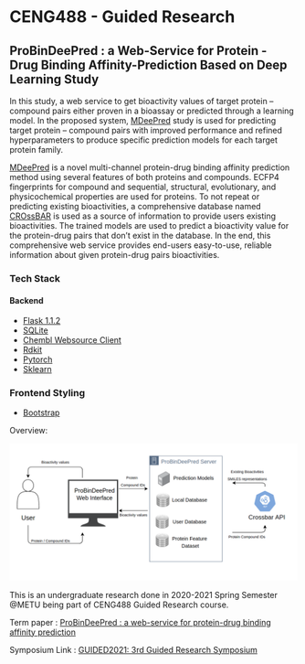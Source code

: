 # CENG488 - Guided Research


## ProBinDeePred : a Web-Service for Protein - Drug Binding Affinity-Prediction Based on Deep Learning Study

In this study, a web service to get bioactivity values of target protein – compound pairs either proven in a bioassay
or predicted through a learning model. In the proposed system,
[MDeePred](https://github.com/cansyl/MDeePred) study is used for predicting target protein – compound
pairs with improved performance and refined hyperparameters
to produce specific prediction models for each target protein
family. 

[MDeePred](https://github.com/cansyl/MDeePred) is a novel multi-channel protein-drug binding
affinity prediction method using several features of both proteins
and compounds. ECFP4 fingerprints for compound and sequential,
structural, evolutionary, and physicochemical properties are used
for proteins. To not repeat or predicting existing bioactivities, a
comprehensive database named [CROssBAR](https://cansyl.metu.edu.tr/crossbar) is used as a source
of information to provide users existing bioactivities. The trained
models are used to predict a bioactivity value for the protein-drug
pairs that don’t exist in the database. In the end, this comprehensive
web service provides end-users easy-to-use, reliable information
about given protein-drug pairs bioactivities.

### Tech Stack
#### Backend
- [Flask 1.1.2](https://github.com/pallets/flask)
- [SQLite](https://www.sqlite.org/index.html)
- [Chembl Websource Client](https://github.com/chembl/chembl_webresource_client)
- [Rdkit](https://www.rdkit.org/)
- [Pytorch](https://pytorch.org/get-started/previous-versions/)
- [Sklearn](https://scikit-learn.org/0.20/install.html)
### Frontend Styling
- [Bootstrap](https://getbootstrap.com/docs/5.0/getting-started/introduction/)


Overview:

![Overview of ProBinDeePred](https://github.com/anil-ilgin/metu-ceng/blob/main/CENG-488/mdeepred-web/gui.png "Web-Service Overview")



This is an undergraduate research done in 2020-2021 Spring Semester @METU being part of CENG488 Guided Research course.

Term paper : [ProBinDeePred : a web-service for protein-drug binding affinity prediction](https://github.com/anil-ilgin/metu-ceng/blob/14e54fb9a5819b91d616a60ab3e81a5f6ce28b06/CENG-488/Term%20Paper%20-%20ProBinDeePred.pdf)

Symposium Link : [GUIDED2021: 3rd Guided Research Symposium ](https://saksagan.ceng.metu.edu.tr/courses/ceng488/index.html)
